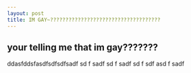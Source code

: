 ```yaml
---
layout: post
title: IM GAY~????????????????????????????????????
---
```



## your telling me that im gay???????
ddasfddsfasdfsdfsdfsadf
sd
f
sadf
sd
f
sadf
sd
f
sdf
asd
f
sadf
